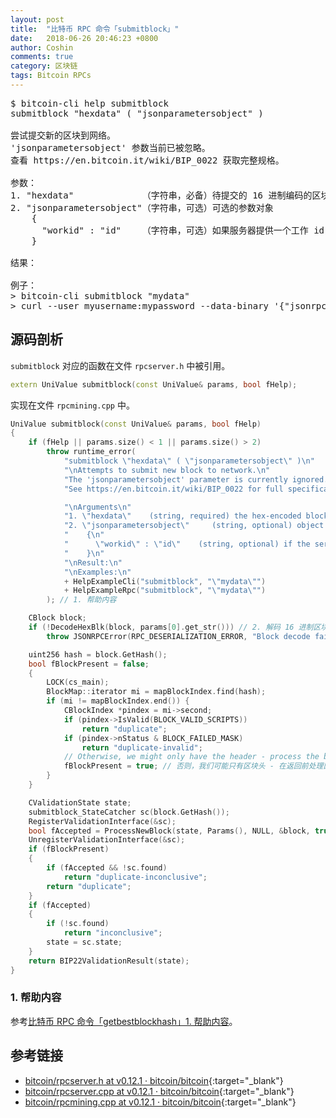 ```yaml
---
layout: post
title:  "比特币 RPC 命令「submitblock」"
date:   2018-06-26 20:46:23 +0800
author: Coshin
comments: true
category: 区块链
tags: Bitcoin RPCs
---
```

<pre>
$ bitcoin-cli help submitblock
submitblock "hexdata" ( "jsonparametersobject" )

尝试提交新的区块到网络。
'jsonparametersobject' 参数当前已被忽略。
查看 https://en.bitcoin.it/wiki/BIP_0022 获取完整规格。

参数：
1. "hexdata"             （字符串，必备）待提交的 16 进制编码的区块数据
2. "jsonparametersobject"（字符串，可选）可选的参数对象
    {
      "workid" : "id"    （字符串，可选）如果服务器提供一个工作 id，它必须包含在提交中
    }

结果：

例子：
> bitcoin-cli submitblock "mydata"
> curl --user myusername:mypassword --data-binary '{"jsonrpc": "1.0", "id":"curltest", "method": "submitblock", "params": ["mydata"] }' -H 'content-type: text/plain;' http://127.0.0.1:8332/
</pre>

## 源码剖析

`submitblock` 对应的函数在文件 `rpcserver.h` 中被引用。

```cpp
extern UniValue submitblock(const UniValue& params, bool fHelp);
```

实现在文件 `rpcmining.cpp` 中。

```cpp
UniValue submitblock(const UniValue& params, bool fHelp)
{
    if (fHelp || params.size() < 1 || params.size() > 2)
        throw runtime_error(
            "submitblock \"hexdata\" ( \"jsonparametersobject\" )\n"
            "\nAttempts to submit new block to network.\n"
            "The 'jsonparametersobject' parameter is currently ignored.\n"
            "See https://en.bitcoin.it/wiki/BIP_0022 for full specification.\n"

            "\nArguments\n"
            "1. \"hexdata\"    (string, required) the hex-encoded block data to submit\n"
            "2. \"jsonparametersobject\"     (string, optional) object of optional parameters\n"
            "    {\n"
            "      \"workid\" : \"id\"    (string, optional) if the server provided a workid, it MUST be included with submissions\n"
            "    }\n"
            "\nResult:\n"
            "\nExamples:\n"
            + HelpExampleCli("submitblock", "\"mydata\"")
            + HelpExampleRpc("submitblock", "\"mydata\"")
        ); // 1. 帮助内容

    CBlock block;
    if (!DecodeHexBlk(block, params[0].get_str())) // 2. 解码 16 进制区块数据
        throw JSONRPCError(RPC_DESERIALIZATION_ERROR, "Block decode failed");

    uint256 hash = block.GetHash();
    bool fBlockPresent = false;
    {
        LOCK(cs_main);
        BlockMap::iterator mi = mapBlockIndex.find(hash);
        if (mi != mapBlockIndex.end()) {
            CBlockIndex *pindex = mi->second;
            if (pindex->IsValid(BLOCK_VALID_SCRIPTS))
                return "duplicate";
            if (pindex->nStatus & BLOCK_FAILED_MASK)
                return "duplicate-invalid";
            // Otherwise, we might only have the header - process the block before returning
            fBlockPresent = true; // 否则，我们可能只有区块头 - 在返回前处理区块
        }
    }

    CValidationState state;
    submitblock_StateCatcher sc(block.GetHash());
    RegisterValidationInterface(&sc);
    bool fAccepted = ProcessNewBlock(state, Params(), NULL, &block, true, NULL);
    UnregisterValidationInterface(&sc);
    if (fBlockPresent)
    {
        if (fAccepted && !sc.found)
            return "duplicate-inconclusive";
        return "duplicate";
    }
    if (fAccepted)
    {
        if (!sc.found)
            return "inconclusive";
        state = sc.state;
    }
    return BIP22ValidationResult(state);
}

```

### 1. 帮助内容

参考[比特币 RPC 命令「getbestblockhash」1. 帮助内容](/blog/2018/05/bitcoin-rpc-getbestblockhash.html#1-帮助内容)。

## 参考链接

* [bitcoin/rpcserver.h at v0.12.1 · bitcoin/bitcoin](https://github.com/bitcoin/bitcoin/blob/v0.12.1/src/rpcserver.h){:target="_blank"}
* [bitcoin/rpcserver.cpp at v0.12.1 · bitcoin/bitcoin](https://github.com/bitcoin/bitcoin/blob/v0.12.1/src/rpcserver.cpp){:target="_blank"}
* [bitcoin/rpcmining.cpp at v0.12.1 · bitcoin/bitcoin](https://github.com/bitcoin/bitcoin/blob/v0.12.1/src/rpcmining.cpp){:target="_blank"}
